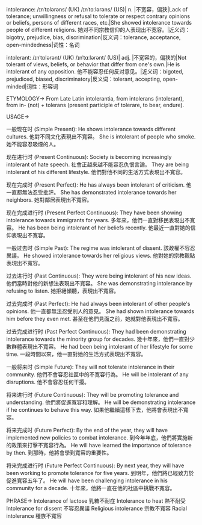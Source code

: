 intolerance: /ɪnˈtɒlərəns/ (UK) /ɪnˈtɑːlərəns/ (US)| n. |不宽容，偏狭|Lack of tolerance; unwillingness or refusal to tolerate or respect contrary opinions or beliefs, persons of different races, etc.|She showed intolerance towards people of different religions. 她对不同宗教信仰的人表现出不宽容。|近义词：bigotry, prejudice, bias, discrimination|反义词：tolerance, acceptance, open-mindedness|词性：名词

intolerant: /ɪnˈtɒlərənt/ (UK) /ɪnˈtɑːlərənt/ (US)| adj. |不宽容的，偏狭的|Not tolerant of views, beliefs, or behavior that differ from one's own.|He is intolerant of any opposition. 他不能容忍任何反对意见。|近义词：bigoted, prejudiced, biased, discriminatory|反义词：tolerant, accepting, open-minded|词性：形容词


ETYMOLOGY->
From Late Latin intolerantia, from intolerans (intolerant), from in- (not) + tolerans (present participle of tolerare, to bear, endure).


USAGE->

一般现在时 (Simple Present):
He shows intolerance towards different cultures.  他對不同文化表現出不寬容。
She is intolerant of people who smoke. 她不能容忍吸煙的人。


现在进行时 (Present Continuous):
Society is becoming increasingly intolerant of hate speech.  社會正越來越不能容忍仇恨言論。
They are being intolerant of his different lifestyle. 他們對他不同的生活方式表現出不寬容。


现在完成时 (Present Perfect):
He has always been intolerant of criticism. 他一直都無法忍受批評。
She has demonstrated intolerance towards her neighbors. 她對鄰居表現出不寬容。


现在完成进行时 (Present Perfect Continuous):
They have been showing intolerance towards immigrants for years.  多年來，他們一直對移民表現出不寬容。
He has been being intolerant of her beliefs recently. 他最近一直對她的信仰表現出不寬容。


一般过去时 (Simple Past):
The regime was intolerant of dissent.  該政權不容忍異議。
He showed intolerance towards her religious views. 他對她的宗教觀點表現出不寬容。


过去进行时 (Past Continuous):
They were being intolerant of his new ideas. 他們當時對他的新想法表現出不寬容。
She was demonstrating intolerance by refusing to listen. 她拒絕傾聽，表現出不寬容。


过去完成时 (Past Perfect):
He had always been intolerant of other people's opinions.  他一直都無法忍受別人的意見。
She had shown intolerance towards him before they even met. 甚至在他們見面之前，她就對他表現出不寬容。


过去完成进行时 (Past Perfect Continuous):
They had been demonstrating intolerance towards the minority group for decades. 幾十年來，他們一直對少數群體表現出不寬容。
He had been being intolerant of her lifestyle for some time.  一段時間以來，他一直對她的生活方式表現出不寬容。


一般将来时 (Simple Future):
They will not tolerate intolerance in their community. 他們不會容忍社區中的不寬容行為。
He will be intolerant of any disruptions. 他不會容忍任何干擾。


将来进行时 (Future Continuous):
They will be promoting tolerance and understanding. 他們將促進寬容和理解。
He will be demonstrating intolerance if he continues to behave this way. 如果他繼續這樣下去，他將會表現出不寬容。


将来完成时 (Future Perfect):
By the end of the year, they will have implemented new policies to combat intolerance.  到今年年底，他們將實施新的政策來打擊不寬容行為。
He will have learned the importance of tolerance by then. 到那時，他將會學到寬容的重要性。


将来完成进行时 (Future Perfect Continuous):
By next year, they will have been working to promote tolerance for five years. 到明年，他們將已經致力於促進寬容五年了。
He will have been challenging intolerance in his community for a decade.  十年來，他將一直在他的社區中挑戰不寬容。


PHRASE->
Intolerance of lactose 乳糖不耐症
Intolerance to heat  熱不耐受
Intolerance for dissent  不容忍異議
Religious intolerance 宗教不寬容
Racial intolerance 種族不寬容
